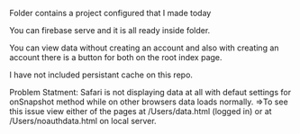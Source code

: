 Folder contains a project configured that I made today

You can firebase serve and it is all ready inside folder.

You can view data without creating an account and also with creating an account there is a button for both on the root index page.

I have not included persistant cache on this repo. 

Problem Statment: Safari is not displaying data at all with defaut settings for onSnapshot method while on other browsers data loads normally.
  =>To see this issue view either of the pages at /Users/data.html (logged in) or at /Users/noauthdata.html on local server. 
